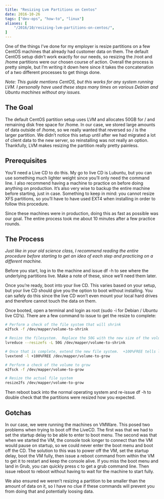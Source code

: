 ```yaml
---
title: "Resizing Lvm Partitions on Centos"
date: 2016-10-26
tags: ["dev-ops", "how-to", "linux"]
aliases: [
    "/2016/10/resizing-lvm-partitions-on-centos/",
]
---
```


One of the things I’ve done for my employer is resize partitions on a few CentOS
machines that already had customer data on them.  The default CentOS setup
didn’t work exactly for our needs, so resizing the /root and /home partitions
were our chosen course of action.  Overall the process is pretty simple, but I’m
writing it down here since it takes the concatenation of a two different
processes to get things done.

_Note: This guide mentions CentOS, but this works for any system running LVM.  I
personally have used these steps many times on various Debian and Ubuntu
machines without any issues._

## The Goal

The default CentOS partition setup uses LVM and allocates 50GB for / and
remaining disk free space for /home.  In our case, we stored large amounts of
data outside of /home, so we really wanted that reversed so / is the larger
partition.  We didn’t notice this setup until after we had migrated a lot of
client data to the new server, so reinstalling was not really an option.
Thankfully, LVM makes resizing the partition really pretty painless.

## Prerequisites

You’ll need a Live CD to do this.  My go to live CD is Lubuntu, but you can use
something much lighter weight since you’ll only need the command line.  I also
recommend having a machine to practice on before doing anything on production.
It’s also very wise to backup the entire machine before starting, just in case.
Something to keep in mind: you cannot resize XFS partitions, so you’ll have to
have used EXT4 when installing in order to follow this procedure.

Since these machines were in production, doing this as fast as possible was our
goal.  The entire process took me about 10 minutes after a few practice rounds.

## The Process

_Just like in your old science class, I recommend reading the entire procedure
before starting to get an idea of each step and practicing on a different
machine._

Before you start, log in to the machine and issue df -h to see where the
underlying partitions live.  Make a note of these, since we’ll need them later.

Once you’re ready, boot into your live CD.  This varies based on your setup, but
your live CD should give you the option to boot without installing.  You can
safely do this since the live CD won’t even mount your local hard drives and
therefore cannot touch the data on them.

Once booted, open a terminal and login as root (sudo -i for Debian / Ubuntu live
CD’s).  There are a few command to issue to get the resize to complete:

```bash
# Perform a check of the file system that will shrink
e2fsck -f /dev/mapper/volume-to-shrink

# Resize the filesystem.  Replace the 50G with the new size of the volume.
lvreduce --resizefs -L 50G /dev/mapper/volume-to-shrink

# Once that is complete, extend the new file system.  +100%FREE tells lvextend to use all unclaimed space.
lvextend -l +100%FREE /dev/mapper/volume-to-grow

# Perform a check of the volume to grow
e2fsck -f /dev/mapper/volume-to-grow

# Resize the actual file system
resize2fs /dev/mapper/volume-to-grow
```

Then reboot back into the normal operating system and re-issue df -h to double check that the partitions were resized how you expected.

## Gotchas

In our case, we were running the machines on VMWare.  This posed two problems
when trying to boot off the LiveCD.  The first was that we had to set the
startup delay to be able to enter to boot menu.  The second was that when we
started the VM, the console took longer to connect than the VM would pause on
startup, so we could never enter the boot menu and boot off the CD.  The
solution to this was to power off the VM, set the startup delay, boot the VM
fully, then issue a reboot command from within the VM to get it to restart and
keep the console alive.  If you miss the boot menu and land in Grub, you can
quickly press c to get a grub command line.  Then issue reboot to reboot without
having to wait for the machine to start fully.

We also ensured we weren’t resizing a partition to be smaller than the amount of
data on it, so I have no clue if these commands will prevent you from doing that
and potentially loosing data.
